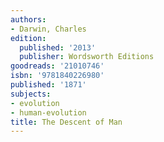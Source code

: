 ```yaml
---
authors:
- Darwin, Charles
edition:
  published: '2013'
  publisher: Wordsworth Editions
goodreads: '21010746'
isbn: '9781840226980'
published: '1871'
subjects:
- evolution
- human-evolution
title: The Descent of Man
---
```


